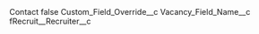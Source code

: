 <?xml version="1.0" encoding="UTF-8"?>
<CustomMetadata xmlns="http://soap.sforce.com/2006/04/metadata" xmlns:xsi="http://www.w3.org/2001/XMLSchema-instance" xmlns:xsd="http://www.w3.org/2001/XMLSchema">
    <label>Contact</label>
    <protected>false</protected>
    <values>
        <field>Custom_Field_Override__c</field>
        <value xsi:nil="true"/>
    </values>
    <values>
        <field>Vacancy_Field_Name__c</field>
        <value xsi:type="xsd:string">fRecruit__Recruiter__c</value>
    </values>
</CustomMetadata>
